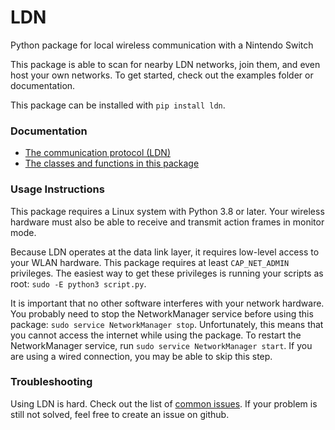 # LDN
Python package for local wireless communication with a Nintendo Switch

This package is able to scan for nearby LDN networks, join them, and even host your own networks. To get started, check out the examples folder or documentation.

This package can be installed with `pip install ldn`.

### Documentation
* [The communication protocol (LDN)](https://github.com/kinnay/NintendoClients/wiki/LDN-Protocol)
* [The classes and functions in this package](https://ldn.readthedocs.io)

### Usage Instructions
This package requires a Linux system with Python 3.8 or later. Your wireless hardware must also be able to receive and transmit action frames in monitor mode.

Because LDN operates at the data link layer, it requires low-level access to your WLAN hardware. This package requires at least `CAP_NET_ADMIN` privileges. The easiest way to get these privileges is running your scripts as root: `sudo -E python3 script.py`.

It is important that no other software interferes with your network hardware. You probably need to stop the NetworkManager service before using this package: `sudo service NetworkManager stop`. Unfortunately, this means that you cannot access the internet while using the package. To restart the NetworkManager service, run `sudo service NetworkManager start`. If you are using a wired connection, you may be able to skip this step.

### Troubleshooting
Using LDN is hard. Check out the list of [common issues](https://github.com/kinnay/LDN/wiki/Common-Issues). If your problem is still not solved, feel free to create an issue on github.
